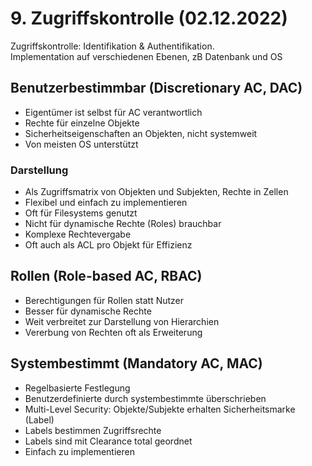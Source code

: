 # 9. Zugriffskontrolle (02.12.2022)
Zugriffskontrolle: Identifikation & Authentifikation.  
Implementation auf verschiedenen Ebenen, zB Datenbank und OS


## Benutzerbestimmbar (Discretionary AC, DAC)
- Eigentümer ist selbst für AC verantwortlich
- Rechte für einzelne Objekte
- Sicherheitseigenschaften an Objekten, nicht systemweit
- Von meisten OS unterstützt

### Darstellung
- Als Zugriffsmatrix von Objekten und Subjekten, Rechte in Zellen
- Flexibel und einfach zu implementieren
- Oft für Filesystems genutzt
- Nicht für dynamische Rechte (Roles) brauchbar
- Komplexe Rechtevergabe
- Oft auch als ACL pro Objekt für Effizienz


## Rollen (Role-based AC, RBAC)
- Berechtigungen für Rollen statt Nutzer
- Besser für dynamische Rechte
- Weit verbreitet zur Darstellung von Hierarchien
- Vererbung von Rechten oft als Erweiterung


## Systembestimmt (Mandatory AC, MAC)
- Regelbasierte Festlegung
- Benutzerdefinierte durch systembestimmte überschrieben
- Multi-Level Security: Objekte/Subjekte erhalten Sicherheitsmarke (Label)
- Labels bestimmen Zugriffsrechte
- Labels sind mit Clearance total geordnet
- Einfach zu implementieren
